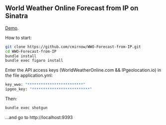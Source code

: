 ## World Weather Online Forecast from IP on Sinatra

[Demo](https://masterpro.herokuapp.com/wwo/weather).

How to start:
```bash
git clone https://github.com/cmirnow/WWO-Forecast-from-IP.git
cd WWO-Forecast-from-IP
bundle install
bundle exec figaro install
```
Enter the API access keys (WorldWeatherOnline.com && IPgeolocation.io) in the file application.yml:

```bash
key_wwo: "*************************"
ipgeo_key: "**************************"
```
Then:

```bash
bundle exec shotgun
```
...and go to http://localhost:9393

